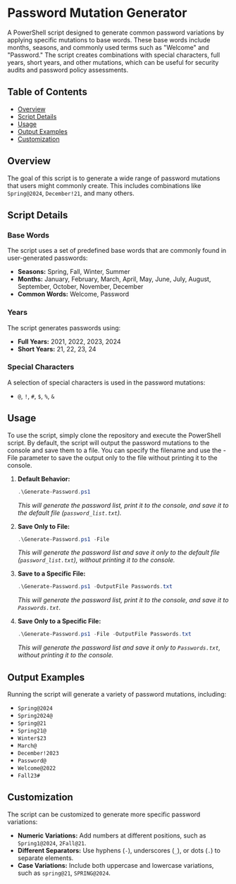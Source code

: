 # Password Mutation Generator

A PowerShell script designed to generate common password variations by applying specific mutations to base words. These base words include months, seasons, and commonly used terms such as "Welcome" and "Password." The script creates combinations with special characters, full years, short years, and other mutations, which can be useful for security audits and password policy assessments.

## Table of Contents
- [Overview](#overview)
- [Script Details](#script-details)
- [Usage](#usage)
- [Output Examples](#output-examples)
- [Customization](#customization)


## Overview

The goal of this script is to generate a wide range of password mutations that users might commonly create. This includes combinations like `Spring@2024`, `December!21`, and many others.

## Script Details

### Base Words
The script uses a set of predefined base words that are commonly found in user-generated passwords:
- **Seasons:** Spring, Fall, Winter, Summer
- **Months:** January, February, March, April, May, June, July, August, September, October, November, December
- **Common Words:** Welcome, Password

### Years
The script generates passwords using:
- **Full Years:** 2021, 2022, 2023, 2024
- **Short Years:** 21, 22, 23, 24

### Special Characters
A selection of special characters is used in the password mutations:
- `@`, `!`, `#`, `$`, `%`, `&`

## Usage

To use the script, simply clone the repository and execute the PowerShell script. By default, the script will output the password mutations to the console and save them to a file. You can specify the filename and use the -File parameter to save the output only to the file without printing it to the console.


1. **Default Behavior:**
   ```powershell
   .\Generate-Password.ps1
   ```
   *This will generate the password list, print it to the console, and save it to the default file (`password_list.txt`).*

2. **Save Only to File:**
   ```powershell
   .\Generate-Password.ps1 -File
   ```
   *This will generate the password list and save it only to the default file (`password_list.txt`), without printing it to the console.*

3. **Save to a Specific File:**
   ```powershell
   .\Generate-Password.ps1 -OutputFile Passwords.txt
   ```
   *This will generate the password list, print it to the console, and save it to `Passwords.txt`.*

4. **Save Only to a Specific File:**
   ```powershell
   .\Generate-Password.ps1 -File -OutputFile Passwords.txt
   ```
   *This will generate the password list and save it only to `Passwords.txt`, without printing it to the console.*

## Output Examples

Running the script will generate a variety of password mutations, including:

- `Spring@2024`
- `Spring2024@`
- `Spring@21`
- `Spring21@`
- `Winter$23`
- `March@`
- `December!2023`
- `Password@`
- `Welcome@2022`
- `Fall23#`

## Customization

The script can be customized to generate more specific password variations:

- **Numeric Variations:** Add numbers at different positions, such as `Spring1@2024`, `2Fall@21`.
- **Different Separators:** Use hyphens (`-`), underscores (`_`), or dots (`.`) to separate elements.
- **Case Variations:** Include both uppercase and lowercase variations, such as `spring@21`, `SPRING@2024`.


